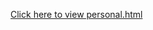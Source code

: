 [Click here to view personal.html](https://github.com/ganeshreddymiddolla/sradexlearning/blob/main/personal.html)
